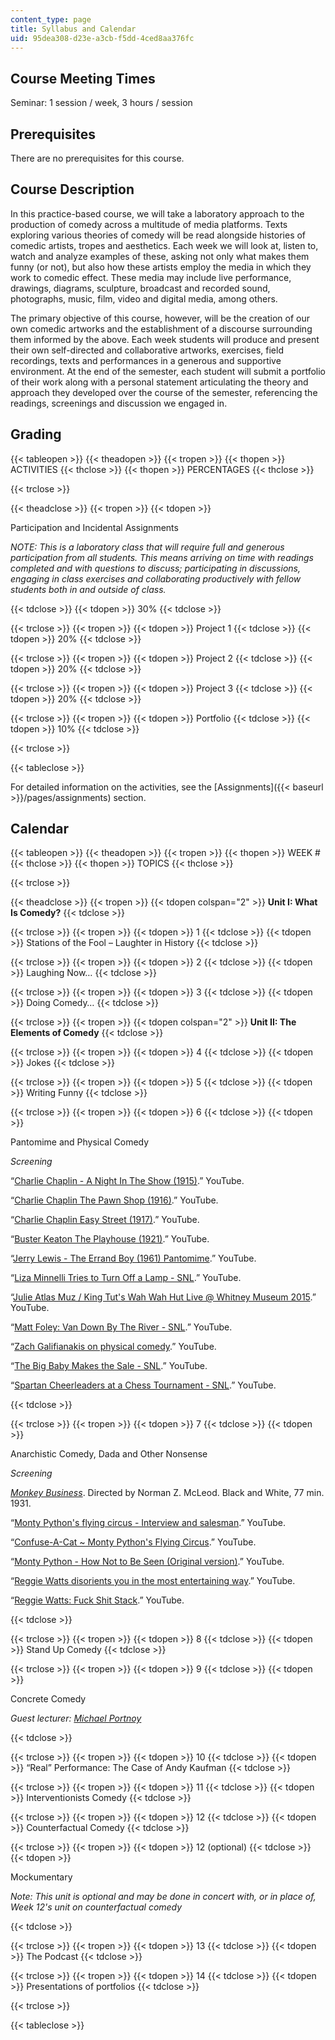 ```yaml
---
content_type: page
title: Syllabus and Calendar
uid: 95dea308-d23e-a3cb-f5dd-4ced8aa376fc
---
```


Course Meeting Times
--------------------

Seminar: 1 session / week, 3 hours / session

Prerequisites
-------------

There are no prerequisites for this course.

Course Description
------------------

In this practice-based course, we will take a laboratory approach to the production of comedy across a multitude of media platforms. Texts exploring various theories of comedy will be read alongside histories of comedic artists, tropes and aesthetics. Each week we will look at, listen to, watch and analyze examples of these, asking not only what makes them funny (or not), but also how these artists employ the media in which they work to comedic effect. These media may include live performance, drawings, diagrams, sculpture, broadcast and recorded sound, photographs, music, film, video and digital media, among others.

The primary objective of this course, however, will be the creation of our own comedic artworks and the establishment of a discourse surrounding them informed by the above. Each week students will produce and present their own self-directed and collaborative artworks, exercises, field recordings, texts and performances in a generous and supportive environment. At the end of the semester, each student will submit a portfolio of their work along with a personal statement articulating the theory and approach they developed over the course of the semester, referencing the readings, screenings and discussion we engaged in.

Grading
-------

{{< tableopen >}}
{{< theadopen >}}
{{< tropen >}}
{{< thopen >}}
ACTIVITIES
{{< thclose >}}
{{< thopen >}}
PERCENTAGES
{{< thclose >}}

{{< trclose >}}

{{< theadclose >}}
{{< tropen >}}
{{< tdopen >}}


Participation and Incidental Assignments

_NOTE: This is a laboratory class that will require full and generous participation from all students. This means arriving on time with readings completed and with questions to discuss; participating in discussions, engaging in class exercises and collaborating productively with fellow students both in and outside of class._


{{< tdclose >}}
{{< tdopen >}}
30%
{{< tdclose >}}

{{< trclose >}}
{{< tropen >}}
{{< tdopen >}}
Project 1
{{< tdclose >}}
{{< tdopen >}}
20%
{{< tdclose >}}

{{< trclose >}}
{{< tropen >}}
{{< tdopen >}}
Project 2
{{< tdclose >}}
{{< tdopen >}}
20%
{{< tdclose >}}

{{< trclose >}}
{{< tropen >}}
{{< tdopen >}}
Project 3
{{< tdclose >}}
{{< tdopen >}}
20%
{{< tdclose >}}

{{< trclose >}}
{{< tropen >}}
{{< tdopen >}}
Portfolio
{{< tdclose >}}
{{< tdopen >}}
10%
{{< tdclose >}}

{{< trclose >}}

{{< tableclose >}}

For detailed information on the activities, see the [Assignments]({{< baseurl >}}/pages/assignments) section.

Calendar
--------

{{< tableopen >}}
{{< theadopen >}}
{{< tropen >}}
{{< thopen >}}
WEEK #
{{< thclose >}}
{{< thopen >}}
TOPICS
{{< thclose >}}

{{< trclose >}}

{{< theadclose >}}
{{< tropen >}}
{{< tdopen colspan="2" >}}
**Unit I: What Is Comedy?**
{{< tdclose >}}

{{< trclose >}}
{{< tropen >}}
{{< tdopen >}}
1
{{< tdclose >}}
{{< tdopen >}}
Stations of the Fool – Laughter in History
{{< tdclose >}}

{{< trclose >}}
{{< tropen >}}
{{< tdopen >}}
2
{{< tdclose >}}
{{< tdopen >}}
Laughing Now…
{{< tdclose >}}

{{< trclose >}}
{{< tropen >}}
{{< tdopen >}}
3
{{< tdclose >}}
{{< tdopen >}}
Doing Comedy…
{{< tdclose >}}

{{< trclose >}}
{{< tropen >}}
{{< tdopen colspan="2" >}}
**Unit II: The Elements of Comedy**
{{< tdclose >}}

{{< trclose >}}
{{< tropen >}}
{{< tdopen >}}
4
{{< tdclose >}}
{{< tdopen >}}
Jokes
{{< tdclose >}}

{{< trclose >}}
{{< tropen >}}
{{< tdopen >}}
5
{{< tdclose >}}
{{< tdopen >}}
Writing Funny
{{< tdclose >}}

{{< trclose >}}
{{< tropen >}}
{{< tdopen >}}
6
{{< tdclose >}}
{{< tdopen >}}


Pantomime and Physical Comedy

_Screening_

“[Charlie Chaplin - A Night In The Show (1915)](https://www.youtube.com/watch?v=Qnp1RM6ixq8).” YouTube. 

“[Charlie Chaplin The Pawn Shop (1916)](https://www.youtube.com/watch?v=AKkkHAgbojc).” YouTube.

“[Charlie Chaplin Easy Street (1917)](https://www.youtube.com/watch?v=Nf5rCu34IWk).” YouTube.

“[Buster Keaton The Playhouse (1921)](https://www.youtube.com/watch?v=JmyD6azri4s).” YouTube.

“[Jerry Lewis - The Errand Boy (1961) Pantomime](https://www.youtube.com/watch?v=-y613d0BYG4).” YouTube.

“[Liza Minnelli Tries to Turn Off a Lamp - SNL](https://www.youtube.com/watch?v=nVvxOwxuk_w).” YouTube.

“[Julie Atlas Muz / King Tut's Wah Wah Hut Live @ Whitney Museum 2015](https://www.youtube.com/watch?v=o6vu05hU8lc).” YouTube.

“[Matt Foley: Van Down By The River - SNL](https://www.youtube.com/watch?v=Xv2VIEY9-A8).” YouTube.

“[Zach Galifianakis on physical comedy](https://www.youtube.com/watch?v=YLdO9lMT7yA).” YouTube.

“[The Big Baby Makes the Sale - SNL](https://www.youtube.com/watch?v=1ultlBTJteA&index=42&list=PLS_gQd8UB-hJp8yCo_Pft8bHUXmvB_D9E).” YouTube.

“[Spartan Cheerleaders at a Chess Tournament - SNL](https://www.youtube.com/watch?v=WifF0kZ0zp4).” YouTube.


{{< tdclose >}}

{{< trclose >}}
{{< tropen >}}
{{< tdopen >}}
7
{{< tdclose >}}
{{< tdopen >}}


Anarchistic Comedy, Dada and Other Nonsense

_Screening_

_[Monkey Business](https://www.imdb.com/title/tt0022158/?ref_=nv_sr_2)_. Directed by Norman Z. McLeod. Black and White, 77 min. 1931.

“[Monty Python's flying circus - Interview and salesman](https://www.youtube.com/watch?v=rbEIX1giTho).” YouTube.

“[Confuse-A-Cat ~ Monty Python's Flying Circus](https://www.youtube.com/watch?v=yzi3k7K0lFA&t=4s).” YouTube.

“[Monty Python - How Not to Be Seen (Original version)](https://www.youtube.com/watch?v=ifmRgQX82O4).” YouTube.

“[Reggie Watts disorients you in the most entertaining way](https://www.youtube.com/watch?v=BdHK_r9RXTc).” YouTube.

“[Reggie Watts: Fuck Shit Stack](https://www.youtube.com/watch?v=CJQU22Ttpwc).” YouTube.


{{< tdclose >}}

{{< trclose >}}
{{< tropen >}}
{{< tdopen >}}
8
{{< tdclose >}}
{{< tdopen >}}
Stand Up Comedy
{{< tdclose >}}

{{< trclose >}}
{{< tropen >}}
{{< tdopen >}}
9
{{< tdclose >}}
{{< tdopen >}}


Concrete Comedy

_Guest lecturer: [Michael Portnoy](http://www.strangergames.com/cvbio.html)_


{{< tdclose >}}

{{< trclose >}}
{{< tropen >}}
{{< tdopen >}}
10
{{< tdclose >}}
{{< tdopen >}}
“Real” Performance: The Case of Andy Kaufman
{{< tdclose >}}

{{< trclose >}}
{{< tropen >}}
{{< tdopen >}}
11
{{< tdclose >}}
{{< tdopen >}}
Interventionists Comedy
{{< tdclose >}}

{{< trclose >}}
{{< tropen >}}
{{< tdopen >}}
12
{{< tdclose >}}
{{< tdopen >}}
Counterfactual Comedy
{{< tdclose >}}

{{< trclose >}}
{{< tropen >}}
{{< tdopen >}}
12 (optional)
{{< tdclose >}}
{{< tdopen >}}


Mockumentary

_Note: This unit is optional and may be done in concert with, or in place of, Week 12's unit on counterfactual comedy_


{{< tdclose >}}

{{< trclose >}}
{{< tropen >}}
{{< tdopen >}}
13
{{< tdclose >}}
{{< tdopen >}}
The Podcast
{{< tdclose >}}

{{< trclose >}}
{{< tropen >}}
{{< tdopen >}}
14
{{< tdclose >}}
{{< tdopen >}}
Presentations of portfolios
{{< tdclose >}}

{{< trclose >}}

{{< tableclose >}}